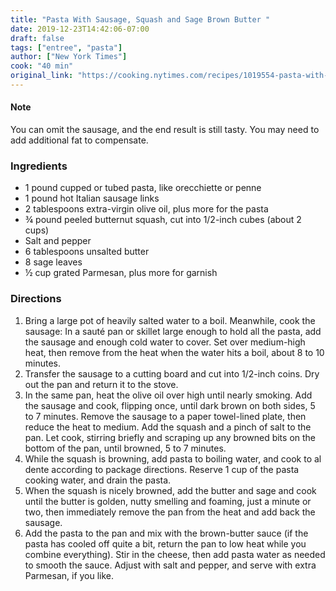 ```yaml
---
title: "Pasta With Sausage, Squash and Sage Brown Butter "
date: 2019-12-23T14:42:06-07:00
draft: false
tags: ["entree", "pasta"]
author: ["New York Times"]
cook: "40 min"
original_link: "https://cooking.nytimes.com/recipes/1019554-pasta-with-sausage-squash-and-sage-brown-butter"
---
```


#### Note 
You can omit the sausage, and the end result is still tasty. You may need to add additional fat to compensate. 

### Ingredients

- 1 pound cupped or tubed pasta, like orecchiette or penne
- 1 pound hot Italian sausage links
- 2 tablespoons extra-virgin olive oil, plus more for the pasta
- ¾ pound peeled butternut squash, cut into 1/2-inch cubes (about 2 cups)
- Salt and pepper
- 6 tablespoons unsalted butter
- 8 sage leaves
- ½ cup grated Parmesan, plus more for garnish

### Directions

1. Bring a large pot of heavily salted water to a boil. Meanwhile, cook the sausage: In a sauté pan or skillet large enough to hold all the pasta, add the sausage and enough cold water to cover. Set over medium-high heat, then remove from the heat when the water hits a boil, about 8 to 10 minutes.
1. Transfer the sausage to a cutting board and cut into 1/2-inch coins. Dry out the pan and return it to the stove.
1. In the same pan, heat the olive oil over high until nearly smoking. Add the sausage and cook, flipping once, until dark brown on both sides, 5 to 7 minutes. Remove the sausage to a paper towel-lined plate, then reduce the heat to medium. Add the squash and a pinch of salt to the pan. Let cook, stirring briefly and scraping up any browned bits on the bottom of the pan, until browned, 5 to 7 minutes.
1. While the squash is browning, add pasta to boiling water, and cook to al dente according to package directions. Reserve 1 cup of the pasta cooking water, and drain the pasta.
1. When the squash is nicely browned, add the butter and sage and cook until the butter is golden, nutty smelling and foaming, just a minute or two, then immediately remove the pan from the heat and add back the sausage.
1. Add the pasta to the pan and mix with the brown-butter sauce (if the pasta has cooled off quite a bit, return the pan to low heat while you combine everything). Stir in the cheese, then add pasta water as needed to smooth the sauce. Adjust with salt and pepper, and serve with extra Parmesan, if you like.
